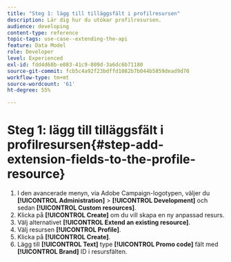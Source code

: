 ```yaml
---
title: "Steg 1: lägg till tilläggsfält i profilresursen"
description: Lär dig hur du utökar profilresursen.
audience: developing
content-type: reference
topic-tags: use-case--extending-the-api
feature: Data Model
role: Developer
level: Experienced
exl-id: fdd4d68b-e083-41c9-809d-3a6dc6b71180
source-git-commit: fcb5c4a92f23bdffd1082b7b044b5859dead9d70
workflow-type: tm+mt
source-wordcount: '61'
ht-degree: 55%

---
```


# Steg 1: lägg till tilläggsfält i profilresursen{#step-add-extension-fields-to-the-profile-resource}

1. I den avancerade menyn, via Adobe Campaign-logotypen, väljer du **[!UICONTROL Administration]** > **[!UICONTROL Development]** och sedan **[!UICONTROL Custom resources]**.
1. Klicka på **[!UICONTROL Create]** om du vill skapa en ny anpassad resurs.
1. Välj alternativet **[!UICONTROL Extend an existing resource]**.
1. Välj resursen **[!UICONTROL Profile]**.
1. Klicka på **[!UICONTROL Create]**.
1. Lägg till **[!UICONTROL Text]** type **[!UICONTROL Promo code]** fält med **[!UICONTROL Brand]** ID i resursfälten.
